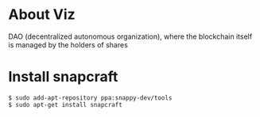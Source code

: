 # About Viz

DAO (decentralized autonomous organization), where the blockchain itself is managed by the holders of shares

# Install snapcraft

```
$ sudo add-apt-repository ppa:snappy-dev/tools
$ sudo apt-get install snapcraft
```
